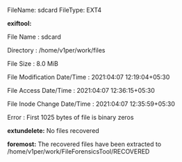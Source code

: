 FileName: sdcard
FileType: EXT4

**exiftool:** 

File Name                       : sdcard

Directory                       : /home/v1per/work/files

File Size                       : 8.0 MiB

File Modification Date/Time     : 2021:04:07 12:19:04+05:30

File Access Date/Time           : 2021:04:07 12:36:15+05:30

File Inode Change Date/Time     : 2021:04:07 12:35:59+05:30

Error                           : First 1025 bytes of file is binary zeros



**extundelete:**
No files recovered

**foremost:**
The recovered files have been extracted to /home/v1per/work/FileForensicsTool/RECOVERED


